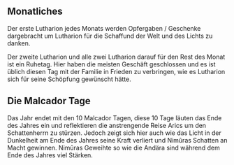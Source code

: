 ## Monatliches


Der erste Lutharion jedes Monats werden Opfergaben / Geschenke dargebracht um Lutharion für die Schaffund der Welt und des Lichts zu danken.

Der zweite Lutharion und alle zwei Lutharion darauf für den Rest des Monat ist ein Ruhetag. Hier haben die meisten Geschäft geschlossen und es ist üblich diesen Tag mit der Familie in Frieden zu verbringen, wie es Lutharion sich für seine Schöpfung gewünscht hätte.


## Die Malcador Tage

Das Jahr endet mit den 10 Malcador Tagen, diese 10 Tage läuten das Ende des Jahres ein und reflektieren die anstrengende Reise Arics um den Schattenherrn zu stürzen.
Jedoch zeigt sich hier auch wie das Licht in der Dunkelheit am Ende des Jahres seine Kraft verliert und Nimûras Schatten an Macht gewinnen.
Nimûras Geweihte so wie die Andära sind während dem Ende des Jahres viel Stärken.

